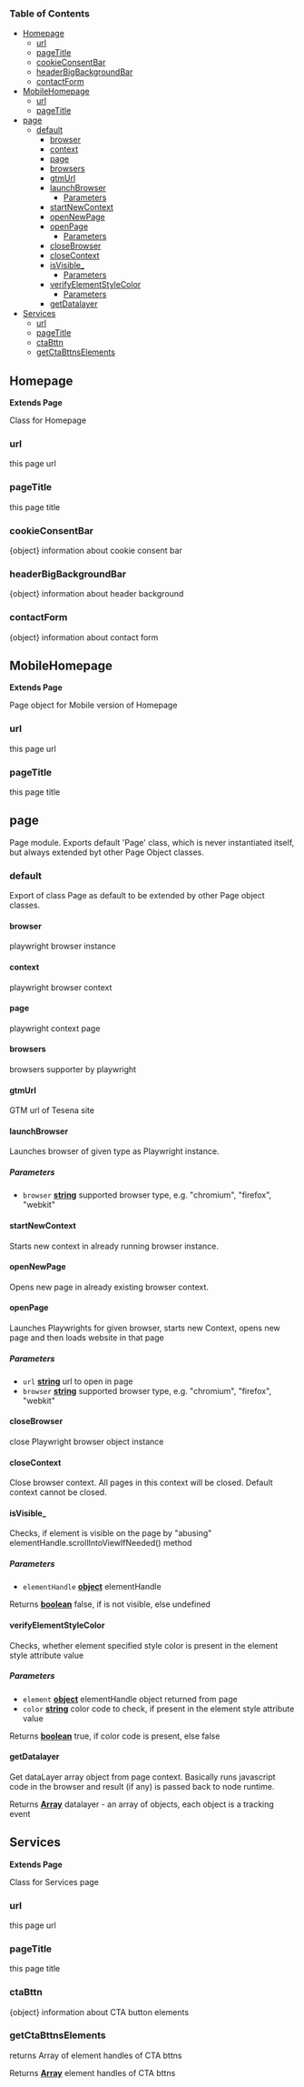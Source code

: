 <!-- Generated by documentation.js. Update this documentation by updating the source code. -->

### Table of Contents

-   [Homepage][1]
    -   [url][2]
    -   [pageTitle][3]
    -   [cookieConsentBar][4]
    -   [headerBigBackgroundBar][5]
    -   [contactForm][6]
-   [MobileHomepage][7]
    -   [url][8]
    -   [pageTitle][9]
-   [page][10]
    -   [default][11]
        -   [browser][12]
        -   [context][13]
        -   [page][14]
        -   [browsers][15]
        -   [gtmUrl][16]
        -   [launchBrowser][17]
            -   [Parameters][18]
        -   [startNewContext][19]
        -   [openNewPage][20]
        -   [openPage][21]
            -   [Parameters][22]
        -   [closeBrowser][23]
        -   [closeContext][24]
        -   [isVisible\_][25]
            -   [Parameters][26]
        -   [verifyElementStyleColor][27]
            -   [Parameters][28]
        -   [getDatalayer][29]
-   [Services][30]
    -   [url][31]
    -   [pageTitle][32]
    -   [ctaBttn][33]
    -   [getCtaBttnsElements][34]

## Homepage

**Extends Page**

Class for Homepage

### url

this page url

### pageTitle

this page title

### cookieConsentBar

{object} information about cookie consent bar

### headerBigBackgroundBar

{object} information about header background

### contactForm

{object} information about contact form

## MobileHomepage

**Extends Page**

Page object for Mobile version of Homepage

### url

this page url

### pageTitle

this page title

## page

Page module.
Exports default 'Page' class, which is never instantiated itself,
but always extended byt other Page Object classes.

### default

Export of class Page as default to be extended by other
Page object classes.

#### browser

playwright browser instance

#### context

playwright browser context

#### page

playwright context page

#### browsers

browsers supporter by playwright

#### gtmUrl

GTM url of Tesena site

#### launchBrowser

Launches browser of given type as Playwright instance.

##### Parameters

-   `browser` **[string][35]** supported browser type, e.g. "chromium", "firefox", "webkit"

#### startNewContext

Starts new context in already running browser instance.

#### openNewPage

Opens new page in already existing browser context.

#### openPage

Launches Playwrights for given browser, starts new Context,
opens new page and then loads website in that page

##### Parameters

-   `url` **[string][35]** url to open in page
-   `browser` **[string][35]** supported browser type, e.g. "chromium", "firefox", "webkit"

#### closeBrowser

close Playwright browser object instance

#### closeContext

Close browser context. All pages in this context will be closed.
Default context cannot be closed.

#### isVisible\_

Checks, if element is visible on the page by
"abusing" elementHandle.scrollIntoViewIfNeeded() method

##### Parameters

-   `elementHandle` **[object][36]** elementHandle

Returns **[boolean][37]** false, if is not visible, else undefined

#### verifyElementStyleColor

Checks, whether element specified style color is present in the element style attribute value

##### Parameters

-   `element` **[object][36]** elementHandle object returned from page
-   `color` **[string][35]** color code to check, if present in the element style attribute value

Returns **[boolean][37]** true, if color code is present, else false

#### getDatalayer

Get dataLayer array object from page context. Basically runs javascript code in the browser
and result (if any) is passed back to node runtime.

Returns **[Array][38]** datalayer - an array of objects, each object is a tracking event

## Services

**Extends Page**

Class for Services page

### url

this page url

### pageTitle

this page title

### ctaBttn

{object} information about CTA button elements

### getCtaBttnsElements

returns Array of element handles of CTA bttns

Returns **[Array][38]** element handles of CTA bttns

[1]: #homepage

[2]: #url

[3]: #pagetitle

[4]: #cookieconsentbar

[5]: #headerbigbackgroundbar

[6]: #contactform

[7]: #mobilehomepage

[8]: #url-1

[9]: #pagetitle-1

[10]: #page

[11]: #default

[12]: #browser

[13]: #context

[14]: #page-1

[15]: #browsers

[16]: #gtmurl

[17]: #launchbrowser

[18]: #parameters

[19]: #startnewcontext

[20]: #opennewpage

[21]: #openpage

[22]: #parameters-1

[23]: #closebrowser

[24]: #closecontext

[25]: #isvisible_

[26]: #parameters-2

[27]: #verifyelementstylecolor

[28]: #parameters-3

[29]: #getdatalayer

[30]: #services

[31]: #url-2

[32]: #pagetitle-2

[33]: #ctabttn

[34]: #getctabttnselements

[35]: https://developer.mozilla.org/docs/Web/JavaScript/Reference/Global_Objects/String

[36]: https://developer.mozilla.org/docs/Web/JavaScript/Reference/Global_Objects/Object

[37]: https://developer.mozilla.org/docs/Web/JavaScript/Reference/Global_Objects/Boolean

[38]: https://developer.mozilla.org/docs/Web/JavaScript/Reference/Global_Objects/Array
